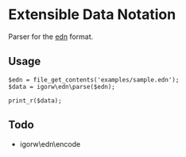 # Extensible Data Notation

Parser for the [edn](https://github.com/edn-format/edn) format.

## Usage

    $edn = file_get_contents('examples/sample.edn');
    $data = igorw\edn\parse($edn);

    print_r($data);

## Todo

* igorw\edn\encode
